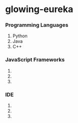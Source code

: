 # glowing-eureka

### Programming Languages
1. Python 
2. Java
3. C++

### JavaScript Frameworks
1. 
2. 
3. 

### IDE
1. 
2. 
3. 